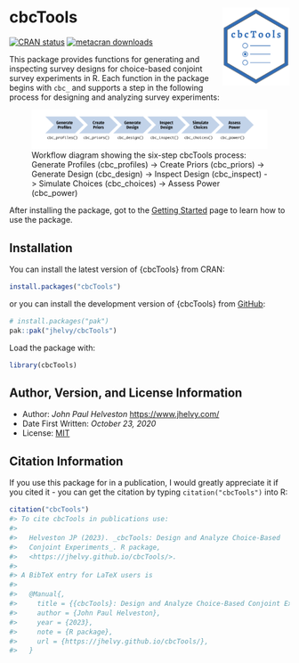 
<!-- README.md is generated from README.Rmd. Please edit that file -->

# cbcTools <a href='https://jhelvy.github.io/cbcTools/'><img src='man/figures/logo.png' align="right" style="height:139px;" alt="cbcTools package logo: blue hexagonal badge with 'cbcTools' text and three bullet points representing choice options"/></a>

<!-- badges: start -->

[![CRAN
status](https://www.r-pkg.org/badges/version/cbcTools)](https://CRAN.R-project.org/package=cbcTools)
[![metacran
downloads](https://cranlogs.r-pkg.org/badges/grand-total/cbcTools)](https://cran.r-project.org/package=cbcTools)
<!-- badges: end -->

This package provides functions for generating and inspecting survey
designs for choice-based conjoint survey experiments in R. Each function
in the package begins with `cbc_` and supports a step in the following
process for designing and analyzing survey experiments:

<figure>
<img src="man/figures/flowchart.png"
alt="Workflow diagram showing the six-step cbcTools process: Generate Profiles (cbc_profiles) -&gt; Create Priors (cbc_priors) -&gt; Generate Design (cbc_design) -&gt; Inspect Design (cbc_inspect) -&gt; Simulate Choices (cbc_choices) -&gt; Assess Power (cbc_power)" />
<figcaption aria-hidden="true">Workflow diagram showing the six-step
cbcTools process: Generate Profiles (cbc_profiles) -&gt; Create Priors
(cbc_priors) -&gt; Generate Design (cbc_design) -&gt; Inspect Design
(cbc_inspect) -&gt; Simulate Choices (cbc_choices) -&gt; Assess Power
(cbc_power)</figcaption>
</figure>

After installing the package, got to the [Getting
Started](https://jhelvy.github.io/cbcTools/articles/getting-started.html)
page to learn how to use the package.

## Installation

You can install the latest version of {cbcTools} from CRAN:

``` r
install.packages("cbcTools")
```

or you can install the development version of {cbcTools} from
[GitHub](https://github.com/jhelvy/cbcTools):

``` r
# install.packages("pak")
pak::pak("jhelvy/cbcTools")
```

Load the package with:

``` r
library(cbcTools)
```

## Author, Version, and License Information

- Author: *John Paul Helveston* <https://www.jhelvy.com/>
- Date First Written: *October 23, 2020*
- License:
  [MIT](https://github.com/jhelvy/cbcTools/blob/master/LICENSE.md)

## Citation Information

If you use this package for in a publication, I would greatly appreciate
it if you cited it - you can get the citation by typing
`citation("cbcTools")` into R:

``` r
citation("cbcTools")
#> To cite cbcTools in publications use:
#> 
#>   Helveston JP (2023). _cbcTools: Design and Analyze Choice-Based
#>   Conjoint Experiments_. R package,
#>   <https://jhelvy.github.io/cbcTools/>.
#> 
#> A BibTeX entry for LaTeX users is
#> 
#>   @Manual{,
#>     title = {{cbcTools}: Design and Analyze Choice-Based Conjoint Experiments},
#>     author = {John Paul Helveston},
#>     year = {2023},
#>     note = {R package},
#>     url = {https://jhelvy.github.io/cbcTools/},
#>   }
```

